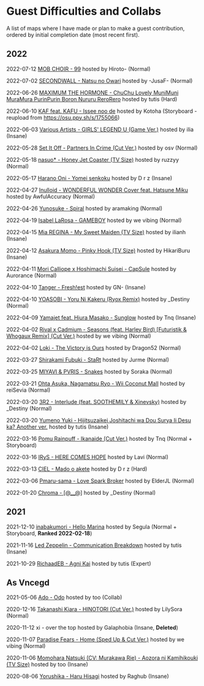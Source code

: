 # Guest Difficulties and Collabs

A list of maps where I have made or plan to make a guest contribution, ordered by initial completion date (most recent first).

## 2022

2022-07-12 [MOB CHOIR - 99](https://osu.ppy.sh/b/3702851) hosted by Hiroto- (Normal)

2022-07-02 [SECONDWALL - Natsu no Owari](https://osu.ppy.sh/b/3686753) hosted by -JusaF- (Normal)

2022-06-26 [MAXIMUM THE HORMONE - ChuChu Lovely MuniMuni MuraMura PurinPurin Boron Nururu ReroRero](https://osu.ppy.sh/b/3682373) hosted by tutis (Hard)

2022-06-10 [KAF feat. KAFU - Issee noo de](https://osu.ppy.sh/s/1782440) hosted by Kotoha (Storyboard - reupload from https://osu.ppy.sh/s/1755066)

2022-06-03 [Various Artists - GIRLS' LEGEND U (Game Ver.)](https://osu.ppy.sh/b/3641662) hosted by ilia (Insane)

2022-05-28 [Set It Off - Partners In Crime (Cut Ver.)](https://osu.ppy.sh/b/3631267) hosted by osv (Normal)

2022-05-18 [nasuo* - Honey Jet Coaster (TV Size)](https://osu.ppy.sh/b/3615818) hosted by ruzzyy (Normal)

2022-05-17 [Harano Oni - Yomei senkoku](https://osu.ppy.sh/b/3615901) hosted by D r z (Insane)

2022-04-27 [Inulloid - WONDERFUL WONDER Cover feat. Hatsune Miku](https://osu.ppy.sh/b/3586917) hosted by AwfulAccuracy (Normal)

2022-04-26 [Yunosuke - Spiral](https://osu.ppy.sh/b/3584229) hosted by aramaking (Normal)

2022-04-19 [Isabel LaRosa - GAMEBOY](https://osu.ppy.sh/b/3572687) hosted by we vibing (Normal)

2022-04-15 [Mia REGINA - My Sweet Maiden (TV Size)](https://osu.ppy.sh/b/3564964) hosted by ilianh (Insane)

2022-04-12 [Asakura Momo - Pinky Hook (TV Size)](https://osu.ppy.sh/b/3559024) hosted by HikariBuru (Insane)

2022-04-11 [Mori Calliope x Hoshimachi Suisei - CapSule](https://osu.ppy.sh/b/3557356) hosted by Aurorance (Normal)

2022-04-10 [Tanger - Fresh!est](https://osu.ppy.sh/b/3555362) hosted by GN- (Insane)

2022-04-10 [YOASOBI - Yoru Ni Kakeru (Ryox Remix)](https://osu.ppy.sh/b/3555441) hosted by _Destiny (Normal)

2022-04-09 [Yamajet feat. Hiura Masako - Sunglow](https://osu.ppy.sh/b/3552325) hosted by Tnq (Insane)

2022-04-02 [Rival x Cadmium - Seasons (feat. Harley Bird) [Futuristik & Whogaux Remix] (Cut Ver.)](https://osu.ppy.sh/b/3542073) hosted by we vibing (Normal)

2022-04-02 [Loki - The Victory is Ours](https://osu.ppy.sh/b/3543627) hosted by Dragon52 (Normal)

2022-03-27 [Shirakami Fubuki - StaRt](https://osu.ppy.sh/b/3533620) hosted by Jurme (Normal)

2022-03-25 [MIYAVI & PVRIS - Snakes](https://osu.ppy.sh/b/3529213) hosted by Soraka (Normal)

2022-03-21 [Ohta Asuka, Nagamatsu Ryo - Wii Coconut Mall](https://osu.ppy.sh/b/3524414) hosted by reiSevia (Normal)

2022-03-20 [3R2 - Interlude (feat. SOOTHEMILY & Xinevsky)](https://osu.ppy.sh/b/3523928) hosted by _Destiny (Normal)

2022-03-20 [Yumeno Yuki - Hijitsuzaikei Joshitachi wa Dou Surya Ii Desu ka? Another ver.](https://osu.ppy.sh/b/3522426) hosted by tutis (Insane)

2022-03-16 [Pomu Rainpuff - Ikanaide (Cut Ver.)](https://osu.ppy.sh/b/3516484) hosted by Tnq (Normal + Storyboard)

2022-03-16 [IRyS - HERE COMES HOPE](https://osu.ppy.sh/b/3517237) hosted by Lavi (Normal)

2022-03-13 [CIEL - Mado o akete](https://osu.ppy.sh/b/3512130) hosted by D r z (Hard)

2022-03-06 [Pmaru-sama - Love Spark Broker](https://osu.ppy.sh/b/3505824) hosted by ElderJL (Normal)

2022-01-20 [Chroma - [@__@]](https://osu.ppy.sh/b/3431259) hosted by _Destiny (Normal)

## 2021

2021-12-10 [inabakumori - Hello Marina](https://osu.ppy.sh/b/3364074) hosted by Segula (Normal + Storyboard, **Ranked 2022-02-18**)

2021-11-16 [Led Zeppelin - Communication Breakdown](https://osu.ppy.sh/b/3326006) hosted by tutis (Insane)

2021-10-29 [RichaadEB - Agni Kai](https://osu.ppy.sh/b/3278726) hosted by tutis (Expert)

## As Vncegd

2021-05-06 [Ado - Odo](https://osu.ppy.sh/b/2977341) hosted by too (Collab)

2020-12-16 [Takanashi Kiara - HINOTORI (Cut Ver.)](https://osu.ppy.sh/b/2743526) hosted by LilySora (Normal)

2020-11-12 xi - over the top hosted by Galaphobia (Insane, **Deleted**)

2020-11-07 [Paradise Fears - Home (Sped Up & Cut Ver.)](https://osu.ppy.sh/b/2688469) hosted by we vibing (Normal)

2020-11-06 [Momohara Natsuki (CV: Murakawa Rie) - Aozora ni Kamihikouki (TV Size)](https://osu.ppy.sh/b/2686973) hosted by too (Insane)

2020-08-06 [Yorushika - Haru Hisagi](https://osu.ppy.sh/b/2559000) hosted by Raghub (Insane)